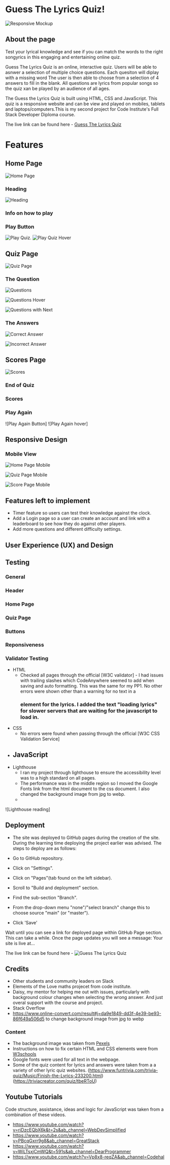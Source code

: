 # Guess The Lyrics Quiz!

![Responsive Mockup](assets/readme/amiresponsive.png)

## About the page

Test your lyrical knowledge and see if you can match the words to the right songyrics in this engaging and entertaining online quiz.

Guess The Lyrics Quiz is an online, interactive quiz. Users will be able to asnwer a selection of multiple choice questions. Each quesiton will diplay with a missing word The user is then able to choose from a selection of 4 answers to fill in the blank. All questions are lyrics from popular songs so the quiz xan be played by an audience of all ages. 

The Guess the Lyrics Quiz is built using HTML, CSS and JavaScript. This quiz is a responsive website and can be view and played on mobiles, tablets and laptops/computers.This is my second project for Code Institute's Full Stack Developer Diploma course.

The live link can be found here - [Guess The Lyrics Quiz](https://philtipping31.github.io/PP2---GuessTheLyrics/)

# Features

## Home Page

![Home Page](assets/readme/home-page.png)

### Heading

![Heading](assets/readme/header.png) 

### Info on how to play



### Play Button

![Play Quiz](assets/readme/play-quiz-btn.png). ![Play Quiz Hover](assets/readme/play-quiz-btn-hover.png)

## Quiz Page 

![Quiz Page](assets/readme/quiz-page.png)

### The Question

![Questions](assets/readme/question-no-next-btn.png)

![Questions Hover](assets/readme/questions-hover.png)

![Questions with Next](assets/readme/questions-with-next-btn.png)


### The Answers

![Correct Answer](assets/readme/correct-answer.png)

![Incorrect Answer](assets/readme/incorrect-answer.png)


## Scores Page

![Scores](assets/readme/score-page.png)

### End of Quiz

### Scores 

### Play Again

![Play Again Button]
![Play Again hover]

## Responsive Design

### Mobile View

![Home Page Mobile](assets/readme/home-page-mobile.png)

![Quiz Page Mobile](assets/readme/incorrect-answer-phone.png)

![Score Page Mobile](assets/readme/score-page-mobile.png)


## Features left to implement

- Timer feature so users can test their knowledge against the clock.
- Add a Login page so a user can create an account and link with a leaderboard to see how they do against other players.
- Add more questions and different difficulty settings.



## User Experience (UX) and Design

## Testing

### General

### Header 

### Home Page

### Quiz Page

### Buttons

### Reponsiveness

### Validator Testing

- HTML
  - Checked all pages through the official [W3C validator] - I had issues with trailing slashes which CodeAnywhere seemed to add when saving and auto formatting. This was the same for my PP1. No other errors were shown other than a warning for no text in a <h3> element for the lyrics. I added the text "loading lyrics" for slower servers that are waiting for the javascript to load in.
- CSS
  - No errors were found when passing through the official [W3C CSS Validation Service]
- JavaScript
  - 
- Lighthouse
  - I ran my project through lighthouse to ensure the accessibility level was to a high standard on all pages.
  - The performance was in the middle region so I moved the Google Fonts link from the html document to the css document. I also changed the background image from jpg to webp.
  - 

![Lighthouse reading]


## Deployment


- The site was deployed to GitHub pages during the creation of the site. During the learning time deploying the project earlier was advised. The steps to deploy are as follows:

- Go to GitHub repository.
- Click on "Settings".
- Click on "Pages"(tab found on the left sidebar).
- Scroll to "Build and deployment" section.
- Find the sub-section "Branch".
- From the drop-down menu "none"/"select branch" change this to choose source "main" (or "master").
- Click 'Save'

Wait until you can see a link for deployed page within GitHub Page section. This can take a while. Once the page updates you will see a message: Your site is live at...

The live link can be found here - ![Guess The Lyrics Quiz](https://philtipping31.github.io/PP2---GuessTheLyrics/)


## Credits

- Other students and community leaders on Slack
- Elements of the Love maths projecet from code institute.
- Daisy, my mentor for helping me out with issues, particularly with background colour changes when selecting the wrong answer. And just overal support with the course and project.
- Stack Overflow
- https://www.online-convert.com/result#j=da9e1849-dd3f-4e39-be93-86f649a506d5 to change background image from jpg to webp

### Content

- The background image was taken from [Pexels](https://www.pexels.com/search/)
- Instructions on how to fix certain HTML and CSS elements were from [W3schools](https://www.w3schools.com)
- Google fonts were used for all text in the webpage.
- Some of the quiz content for lyrics and answers were taken from a a variety of other lyric quiz websites. (https://www.funtrivia.com/trivia-quiz/Music/Finish-the-Lyrics-233200.html) (https://triviacreator.com/quiz/tbeRToU) 

## Youtube Tutorials

Code structure, assistance, ideas and logic for JavaScript was taken from a combination of these videos.

- <https://www.youtube.com/watch?v=riDzcEQbX6k&t=2s&ab_channel=WebDevSimplified>
- <https://www.youtube.com/watch?v=PBcqGxrr9g8&ab_channel=GreatStack>
- <https://www.youtube.com/watch?v=WiLTsxjCmWQ&t=591s&ab_channel=DearProgrammer>
- <https://www.youtube.com/watch?v=Vp8x8-reqZA&ab_channel=Codehal>

